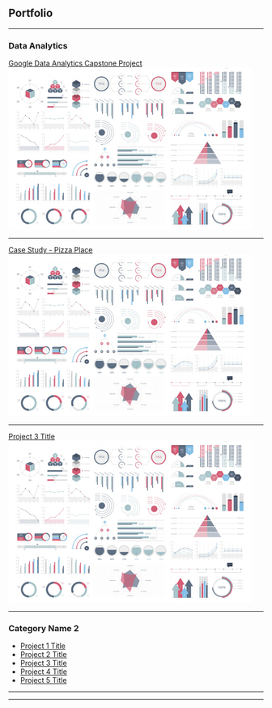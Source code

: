 ## Portfolio

---

### Data Analytics

[Google Data Analytics Capstone Project](https://github.com/Rene0rtiz/Capstone-Project-Using-R)
<img src="images/dummy_thumbnail.jpg?raw=true"/>

---
[Case Study - Pizza Place](https://github.com/Rene0rtiz/Case_Study-Pizza_Place)
<img src="images/dummy_thumbnail.jpg?raw=true"/>

---
[Project 3 Title](http://example.com/)
<img src="images/dummy_thumbnail.jpg?raw=true"/>

---

### Category Name 2

- [Project 1 Title](http://example.com/)
- [Project 2 Title](http://example.com/)
- [Project 3 Title](http://example.com/)
- [Project 4 Title](http://example.com/)
- [Project 5 Title](http://example.com/)

---




---
